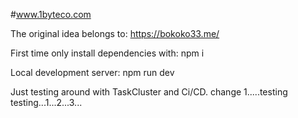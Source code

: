 #www.1byteco.com 


The original idea belongs to: https://bokoko33.me/

First time only install dependencies with:
npm i 

Local development server:
npm run dev


Just testing around with TaskCluster and Ci/CD. 
change 1.....testing testing...1...2...3...
